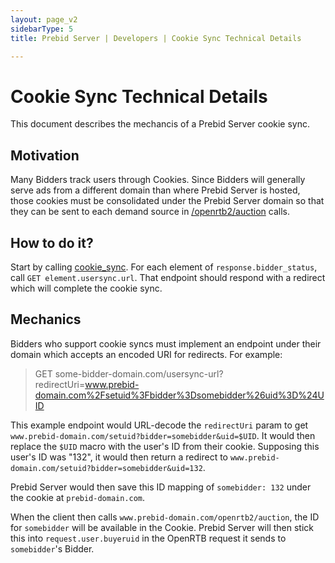```yaml
---
layout: page_v2
sidebarType: 5
title: Prebid Server | Developers | Cookie Sync Technical Details

---
```

# Cookie Sync Technical Details

This document describes the mechancis of a Prebid Server cookie sync.

## Motivation

Many Bidders track users through Cookies. Since Bidders will generally serve ads from a different domain
than where Prebid Server is hosted, those cookies must be consolidated under the Prebid Server domain so
that they can be sent to each demand source in [/openrtb2/auction](../endpoints/openrtb2/auction.html) calls.

## How to do it?

Start by calling [cookie_sync](../endpoints/cookieSync.html). For each element of `response.bidder_status`,
call `GET element.usersync.url`. That endpoint should respond with a redirect which will complete the cookie sync.

## Mechanics

Bidders who support cookie syncs must implement an endpoint under their domain which accepts
an encoded URI for redirects. For example:

> GET some-bidder-domain.com/usersync-url?redirectUri=www.prebid-domain.com%2Fsetuid%3Fbidder%3Dsomebidder%26uid%3D%24UID

This example endpoint would URL-decode the `redirectUri` param to get `www.prebid-domain.com/setuid?bidder=somebidder&uid=$UID`.
It would then replace the `$UID` macro with the user's ID from their cookie. Supposing this user's ID was "132",
it would then return a redirect to `www.prebid-domain.com/setuid?bidder=somebidder&uid=132`.

Prebid Server would then save this ID mapping of `somebidder: 132` under the cookie at `prebid-domain.com`.

When the client then calls `www.prebid-domain.com/openrtb2/auction`, the ID for `somebidder` will be available in the Cookie.
Prebid Server will then stick this into `request.user.buyeruid` in the OpenRTB request it sends to `somebidder`'s Bidder.
